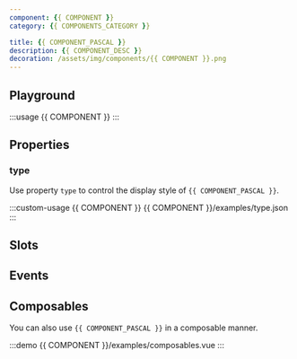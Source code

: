 ```yaml
---
component: {{ COMPONENT }}
category: {{ COMPONENTS_CATEGORY }}

title: {{ COMPONENT_PASCAL }}
description: {{ COMPONENT_DESC }}
decoration: /assets/img/components/{{ COMPONENT }}.png
---
```


## Playground

:::usage {{ COMPONENT }}
:::

## Properties

### type

Use property `type` to control the display style of `{{ COMPONENT_PASCAL }}`.

:::custom-usage {{ COMPONENT }}
{{ COMPONENT }}/examples/type.json
:::

## Slots

<!-- Provide slots `default` and `content` to define button content.

And slots `prefix` and `suffix` around the button content.  -->

<!-- :::demo
button/examples/slot.vue
::: -->

## Events

<!-- Click action emit event `click`. -->

## Composables

You can also use `{{ COMPONENT_PASCAL }}` in a composable manner.

:::demo
{{ COMPONENT }}/examples/composables.vue
:::

